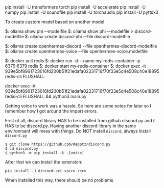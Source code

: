 pip install -U transformers torch
pip install -U accelerate
pip install -U numpy
pip install -U soundfile
pip install -U torchaudio
pip install -U pyttsx3









To create custom model based on another model.

$: ollama show phi --modelfile
$: ollama show phi --modelfile > discord-modelfile
$: ollama create discord-phi --file discord-modelfile

$: ollama create openhermes-discord --file openhermes-discord-modelfile
$: ollama create openhermes-voice --file openhermes-voice.modelfile

$: docker pull redis
$: docker run -d --name my-redis-container -p 6379:6379 redis
$: docker start my-redis-container
$: docker exec -it 939e5bf8961723016fd200b51f21edafa02331716f70f33e5d4e508c40e18895 redis-cli FLUSHALL



docker exec -it 939e5bf8961723016fd200b51f21edafa02331716f70f33e5d4e508c40e18895 redis-cli FLUSHALL && python3 main.py







Getting voice to work was a hassle. So here are some notes for later so I remember how I got around the import errors.

First of all, discord library HAS to be installed from github discord.py and it HAS to be discord.py. Having another discord library in the same environment will mess with things. Do NOT install `discord`, always install `discord.py`
```
$ git clone https://github.com/Rapptz/discord.py
$ cd discord.py
$ python3 -m pip install -U .[voice]
```

After that we can install the extension:
```
pip install -U discord-ext-voice-recv
```

When installed this way, there should be no problems.